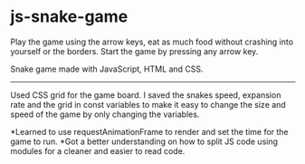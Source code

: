 # js-snake-game
Play the game using the arrow keys, eat as much food without crashing into yourself or the borders. Start the game by pressing any arrow key.

Snake game made with JavaScript, HTML and CSS.
___________________________________________________________________________________________________________________________________
Used CSS grid for the game board. I saved the snakes speed, expansion rate and the grid in const variables to make it easy to change the size and speed of the game by only changing the variables.

*Learned to use requestAnimationFrame to render and set the time for the game to run. 
*Got a better understanding on how to split JS code using modules for a cleaner and easier to read code. 
